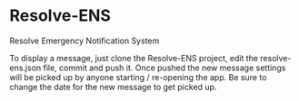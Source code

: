 Resolve-ENS
===========

Resolve Emergency Notification System

To display a message, just clone the Resolve-ENS project, edit the resolve-ens.json file, commit and push it.  Once pushed the new message settings will be picked up by anyone starting / re-opening the app.  Be sure to change the date for the new message to get picked up.